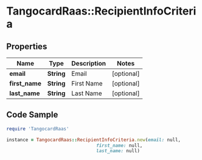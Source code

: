 # TangocardRaas::RecipientInfoCriteria

## Properties

Name | Type | Description | Notes
------------ | ------------- | ------------- | -------------
**email** | **String** | Email | [optional] 
**first_name** | **String** | First Name | [optional] 
**last_name** | **String** | Last Name | [optional] 

## Code Sample

```ruby
require 'TangocardRaas'

instance = TangocardRaas::RecipientInfoCriteria.new(email: null,
                                 first_name: null,
                                 last_name: null)
```


